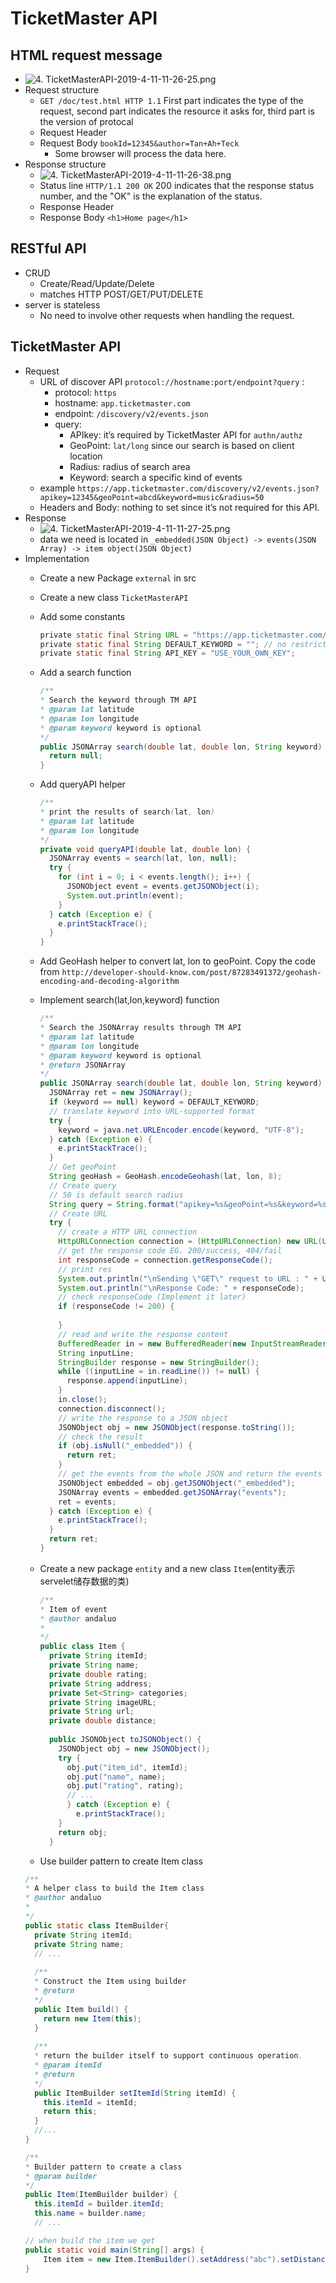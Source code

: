 # TicketMaster API
## HTML request message
 + ![4. TicketMasterAPI-2019-4-11-11-26-25.png](https://raw.githubusercontent.com/Luorinz/images/master/4.%20TicketMasterAPI-2019-4-11-11-26-25.png)
 + Request structure
    + `GET /doc/test.html HTTP 1.1`
    First part indicates the type of the request, second part indicates the resource it asks for, third part is the version of protocal
    + Request Header
    + Request Body `bookId=12345&author=Tan+Ah+Teck`
        + Some browser will process the data here.
  + Response structure
    + ![4. TicketMasterAPI-2019-4-11-11-26-38.png](https://raw.githubusercontent.com/Luorinz/images/master/4.%20TicketMasterAPI-2019-4-11-11-26-38.png)
    + Status line `HTTP/1.1 200 OK`
    200 indicates that the response status number, and the "OK" is the explanation of the status.
    + Response Header
    + Response Body `<h1>Home page</h1>`


## RESTful API


  + CRUD
    + Create/Read/Update/Delete
    + matches HTTP POST/GET/PUT/DELETE
  + server is stateless
    + No need to involve other requests when handling the request.

## TicketMaster API
  + Request
    + URL of discover API `protocol://hostname:port/endpoint?query` :
      + protocol: `https`
      + hostname: `app.ticketmaster.com`
      + endpoint: `/discovery/v2/events.json`
      + query:
        + APIkey: it’s required by TicketMaster API for `authn/authz`
        + GeoPoint: `lat/long` since our search is based on client location
        + Radius: radius of search area
        + Keyword: search a specific kind of events
    + example `https://app.ticketmaster.com/discovery/v2/events.json?apikey=12345&geoPoint=abcd&keyword=music&radius=50`
    + Headers and Body: nothing to set since it’s not required for this API.
  + Response
    + ![4. TicketMasterAPI-2019-4-11-11-27-25.png](https://raw.githubusercontent.com/Luorinz/images/master/4.%20TicketMasterAPI-2019-4-11-11-27-25.png)
    + data we need is located in `_embedded(JSON Object) -> events(JSON Array) -> item object(JSON Object)`
  + Implementation
    + Create a new Package `external` in src
    + Create a new class `TicketMasterAPI`
    + Add some constants
      ```java
      ​private static final String URL = "https://app.ticketmaster.com/discovery/v2/events.json";
      ​private static final String DEFAULT_KEYWORD = ""; // no restriction
      ​private static final String API_KEY = "USE_YOUR_OWN_KEY";
      ```
    + Add a search function
      ```java
      /**
      * Search the keyword through TM API
      * @param lat latitude
      * @param lon longitude
      * @param keyword keyword is optional
      */
      public JSONArray search(double lat, double lon, String keyword) {
        return null;
      }      
      ```
    + Add queryAPI helper
      ```java
      /**
      * print the results of search(lat, lon)
      * @param lat latitude
      * @param lon longitude
      */
      private void queryAPI(double lat, double lon) {
        JSONArray events = search(lat, lon, null);
        try {
          for (int i = 0; i < events.length(); i++) {
            JSONObject event = events.getJSONObject(i);
            System.out.println(event);
          }
        } catch (Exception e) {
          e.printStackTrace();
        }
      }      
      ```
    + Add GeoHash helper to convert lat, lon to geoPoint. Copy the code from `http://developer-should-know.com/post/87283491372/geohash-encoding-and-decoding-algorithm`
    
    + Implement search(lat,lon,keyword) function
      ```java
      /**
      * Search the JSONArray results through TM API
      * @param lat latitude
      * @param lon longitude
      * @param keyword keyword is optional
      * @return JSONArray
      */
      public JSONArray search(double lat, double lon, String keyword) {
        JSONArray ret = new JSONArray();
        if (keyword == null) keyword = DEFAULT_KEYWORD;
        // translate keyword into URL-supported format
        try {
          keyword = java.net.URLEncoder.encode(keyword, "UTF-8");
        } catch (Exception e) {
          e.printStackTrace();
        }
        // Get geoPoint
        String geoHash = GeoHash.encodeGeohash(lat, lon, 8);
        // Create query
        // 50 is default search radius
        String query = String.format("apikey=%s&geoPoint=%s&keyword=%s&radius=%s", API_KEY, geoHash, keyword, 50);
        // Create URL
        try {
          // create a HTTP URL connection
          HttpURLConnection connection = (HttpURLConnection) new URL(URL + "?" + query).openConnection();
          // get the response code EG. 200/success, 404/fail
          int responseCode = connection.getResponseCode();
          // print res
          System.out.println("\nSending \"GET\" request to URL : " + URL + "?" + query);
          System.out.println("\nResponse Code: " + responseCode);
          // check responseCode (Implement it later)
          if (responseCode != 200) {
            
          }
          // read and write the response content
          BufferedReader in = new BufferedReader(new InputStreamReader(connection.getInputStream()));
          String inputLine;
          StringBuilder response = new StringBuilder();
          while ((inputLine = in.readLine()) != null) {
            response.append(inputLine);
          }
          in.close();
          connection.disconnect();
          // write the response to a JSON object
          JSONObject obj = new JSONObject(response.toString());
          // check the result
          if (obj.isNull("_embedded")) {
            return ret;
          }
          // get the events from the whole JSON and return the events field of it as a JSON Array.
          JSONObject embedded = obj.getJSONObject("_embedded");
          JSONArray events = embedded.getJSONArray("events");
          ret = events;
        } catch (Exception e) {
          e.printStackTrace();
        }
        return ret;
      }
      ```
    + Create a new package `entity` and a new class `Item`(entity表示servelet储存数据的类)
      ```java
      /**
      * Item of event
      * @author andaluo
      *
      */
      public class Item {
        private String itemId;
        private String name;
        private double rating;
        private String address;
        private Set<String> categories;
        private String imageURL;
        private String url;
        private double distance;
        
        public JSONObject toJSONObject() {
          JSONObject obj = new JSONObject();
          try {
            obj.put("item_id", itemId);
            obj.put("name", name);	
            obj.put("rating", rating);
            // ...
            } catch (Exception e) {
              e.printStackTrace();
          }
          return obj;
        }
      ```
    +  Use builder pattern to create Item class
      ``` java
      /**
      * A helper class to build the Item class
      * @author andaluo
      *
      */
      public static class ItemBuilder{
        private String itemId;
        private String name;
        // ...
        
        /**
        * Construct the Item using builder
        * @return
        */
        public Item build() {
          return new Item(this);
        }
        
        /**
        * return the builder itself to support continuous operation.
        * @param itemId
        * @return
        */
        public ItemBuilder setItemId(String itemId) {
          this.itemId = itemId;
          return this;
        }      
        //...
      }

      /**
      * Builder pattern to create a class
      * @param builder
      */
      public Item(ItemBuilder builder) {
        this.itemId = builder.itemId;
        this.name = builder.name;
        // ...

      // when build the item we get
      public static void main(String[] args) {
		  Item item = new Item.ItemBuilder().setAddress("abc").setDistance(19).build();
      }
    
      ```